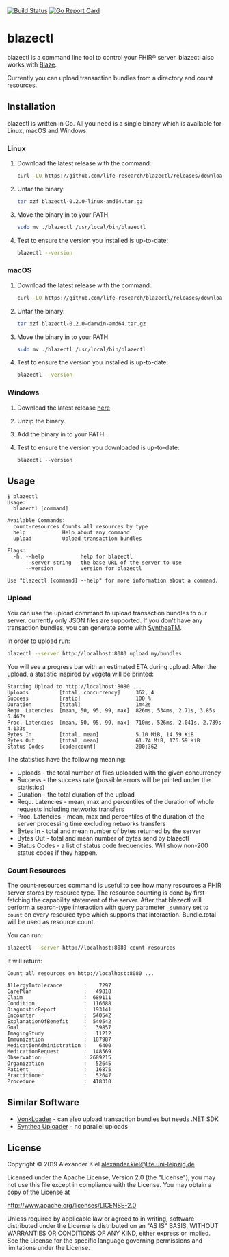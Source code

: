 [![Build Status](https://travis-ci.org/life-research/blazectl.svg?branch=master)](https://travis-ci.org/life-research/blazectl)
[![Go Report Card](https://goreportcard.com/badge/github.com/life-research/blazectl)](https://goreportcard.com/report/github.com/life-research/blazectl)

# blazectl

blazectl is a command line tool to control your FHIR® server. blazectl also works with [Blaze][4].

Currently you can upload transaction bundles from a directory and count resources.

## Installation

blazectl is written in Go. All you need is a single binary which is available for Linux, macOS and Windows.

### Linux

1. Download the latest release with the command:

   ```bash
   curl -LO https://github.com/life-research/blazectl/releases/download/v0.2.0/blazectl-0.2.0-linux-amd64.tar.gz
   ```

1. Untar the binary:

   ```bash
   tar xzf blazectl-0.2.0-linux-amd64.tar.gz
   ```
   
1. Move the binary in to your PATH.

   ```bash
   sudo mv ./blazectl /usr/local/bin/blazectl
   ```

1. Test to ensure the version you installed is up-to-date:

   ```bash
   blazectl --version
   ```

### macOS

1. Download the latest release with the command:

   ```bash
   curl -LO https://github.com/life-research/blazectl/releases/download/v0.2.0/blazectl-0.2.0-darwin-amd64.tar.gz
   ```

1. Untar the binary:

   ```bash
   tar xzf blazectl-0.2.0-darwin-amd64.tar.gz
   ```
   
1. Move the binary in to your PATH.

   ```bash
   sudo mv ./blazectl /usr/local/bin/blazectl
   ```

1. Test to ensure the version you installed is up-to-date:

   ```bash
   blazectl --version
   ```

### Windows

1. Download the latest release [here][3]

1. Unzip the binary.

1. Add the binary in to your PATH.

1. Test to ensure the version you downloaded is up-to-date:

   ```
   blazectl --version
   ```
   
## Usage

```
$ blazectl
Usage:
  blazectl [command]

Available Commands:
  count-resources Counts all resources by type
  help            Help about any command
  upload          Upload transaction bundles

Flags:
  -h, --help            help for blazectl
      --server string   the base URL of the server to use
      --version         version for blazectl

Use "blazectl [command] --help" for more information about a command.
```

### Upload

You can use the upload command to upload transaction bundles to our server. currently only JSON files are supported. If you don't have any transaction bundles, you can generate some with [SyntheaTM][5].

In order to upload run:

```bash
blazectl --server http://localhost:8080 upload my/bundles
```

You will see a progress bar with an estimated ETA during upload. After the upload, a statistic inspired by [vegeta][6] will be printed:

```
Starting Upload to http://localhost:8080 ...
Uploads          [total, concurrency]     362, 4
Success          [ratio]                  100 %
Duration         [total]                  1m42s
Requ. Latencies  [mean, 50, 95, 99, max]  826ms, 534ms, 2.71s, 3.85s 6.467s
Proc. Latencies  [mean, 50, 95, 99, max]  710ms, 526ms, 2.041s, 2.739s 4.133s
Bytes In         [total, mean]            5.10 MiB, 14.59 KiB
Bytes Out        [total, mean]            61.74 MiB, 176.59 KiB
Status Codes     [code:count]             200:362
```

The statistics have the following meaning:

* Uploads - the total number of files uploaded with the given concurrency
* Success - the success rate (possible errors will be printed under the statistics)
* Duration - the total duration of the upload
* Requ. Latencies - mean, max and percentiles of the duration of whole requests including networks transfers 
* Proc. Latencies - mean, max and percentiles of the duration of the server processing time excluding networks transfers 
* Bytes In - total and mean number of bytes returned by the server
* Bytes Out - total and mean number of bytes send by blazectl
* Status Codes - a list of status code frequencies. Will show non-200 status codes if they happen.

### Count Resources

The count-resources command is useful to see how many resources a FHIR server stores by resource type. The resource counting is done by first fetching the capability statement of the server. After that blazectl will perform a search-type interaction with query parameter `_summary` set to `count` on every resource type which supports that interaction. Bundle.total will be used as resource count.

You can run:
 
```bash
blazectl --server http://localhost:8080 count-resources
```

It will return:

```
Count all resources on http://localhost:8080 ...

AllergyIntolerance       :    7297
CarePlan                 :   49818
Claim                    :  689111
Condition                :  116688
DiagnosticReport         :  193141
Encounter                :  540542
ExplanationOfBenefit     :  540542
Goal                     :   39857
ImagingStudy             :   11212
Immunization             :  187987
MedicationAdministration :    6400
MedicationRequest        :  148569
Observation              : 2689215
Organization             :   52645
Patient                  :   16875
Practitioner             :   52647
Procedure                :  418310
```

## Similar Software

* [VonkLoader][1] - can also upload transaction bundles but needs .NET SDK
* [Synthea Uploader][2] - no parallel uploads

## License

Copyright © 2019 Alexander Kiel <alexander.kiel@life.uni-leipzig.de>

Licensed under the Apache License, Version 2.0 (the "License"); you may not use this file except in compliance with the License. You may obtain a copy of the License at

http://www.apache.org/licenses/LICENSE-2.0

Unless required by applicable law or agreed to in writing, software distributed under the License is distributed on an "AS IS" BASIS, WITHOUT WARRANTIES OR CONDITIONS OF ANY KIND, either express or implied. See the License for the specific language governing permissions and limitations under the License.

[1]: <http://docs.simplifier.net/vonkloader/>
[2]: <https://github.com/synthetichealth/uploader>
[3]: <https://github.com/life-research/blazectl/releases/download/v0.2.0/blazectl-0.2.0-windows-amd64.zip>
[4]: <https://github.com/life-research/blaze>
[5]: <https://github.com/synthetichealth/synthea>
[6]: <https://github.com/tsenart/vegeta>
